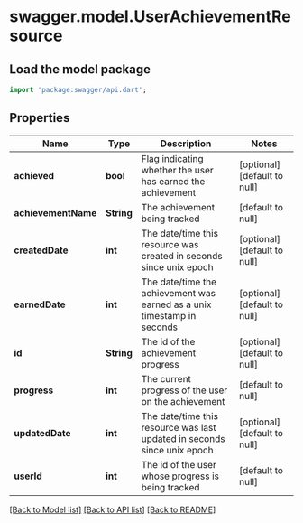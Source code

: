 # swagger.model.UserAchievementResource

## Load the model package
```dart
import 'package:swagger/api.dart';
```

## Properties
Name | Type | Description | Notes
------------ | ------------- | ------------- | -------------
**achieved** | **bool** | Flag indicating whether the user has earned the achievement | [optional] [default to null]
**achievementName** | **String** | The achievement being tracked | [default to null]
**createdDate** | **int** | The date/time this resource was created in seconds since unix epoch | [optional] [default to null]
**earnedDate** | **int** | The date/time the achievement was earned as a unix timestamp in seconds | [optional] [default to null]
**id** | **String** | The id of the achievement progress | [optional] [default to null]
**progress** | **int** | The current progress of the user on the achievement | [default to null]
**updatedDate** | **int** | The date/time this resource was last updated in seconds since unix epoch | [optional] [default to null]
**userId** | **int** | The id of the user whose progress is being tracked | [default to null]

[[Back to Model list]](../README.md#documentation-for-models) [[Back to API list]](../README.md#documentation-for-api-endpoints) [[Back to README]](../README.md)


